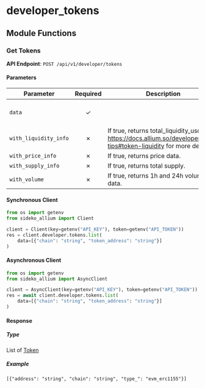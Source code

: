 # developer_tokens

## Module Functions
### Get Tokens <a name="list"></a>



**API Endpoint**: `POST /api/v1/developer/tokens`

#### Parameters

| Parameter | Required | Description | Example |
|-----------|:--------:|-------------|--------|
| `data` | ✓ |  | `[{"chain": "string", "token_address": "string"}]` |
| `with_liquidity_info` | ✗ | If true, returns total_liquidity_usd. See https://docs.allium.so/developer/data-tips#token-liquidity for more details. | `True` |
| `with_price_info` | ✗ | If true, returns price data. | `True` |
| `with_supply_info` | ✗ | If true, returns total supply. | `True` |
| `with_volume` | ✗ | If true, returns 1h and 24h volume data. | `True` |

#### Synchronous Client

```python
from os import getenv
from sideko_allium import Client

client = Client(key=getenv("API_KEY"), token=getenv("API_TOKEN"))
res = client.developer.tokens.list(
    data=[{"chain": "string", "token_address": "string"}]
)

```

#### Asynchronous Client

```python
from os import getenv
from sideko_allium import AsyncClient

client = AsyncClient(key=getenv("API_KEY"), token=getenv("API_TOKEN"))
res = await client.developer.tokens.list(
    data=[{"chain": "string", "token_address": "string"}]
)

```

#### Response

##### Type
List of [Token](/sideko_allium/types/models/token.py)

##### Example
`[{"address": "string", "chain": "string", "type_": "evm_erc1155"}]`
<!-- CUSTOM DOCS START -->

<!-- CUSTOM DOCS END -->

